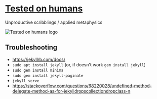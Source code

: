 # [Tested on humans](http://testedonhumans.xyz/)

Unproductive scribblings / applied metaphysics

![Tested on humans logo](http://testedonhumans.xyz/images/ttcomics-tested-on-humans.jpg)

## Troubleshooting
* https://jekyllrb.com/docs/
* `sudo apt install jekyll` (or, if doesn't work `gem install jekyll`)
* `sudo gem install minima`
* `sudo gem install jekyll-paginate`
* `jekyll serve`
* https://stackoverflow.com/questions/68220028/undefined-method-delegate-method-as-for-jekylldropscollectiondropclass-n
